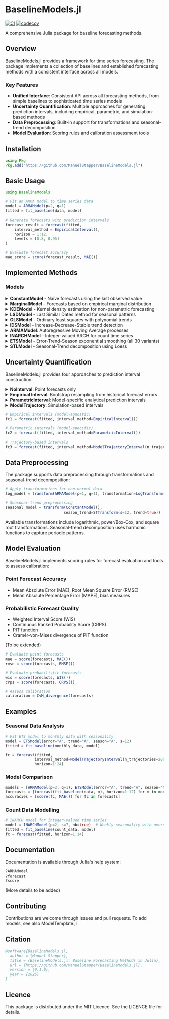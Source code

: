 # BaselineModels.jl

[![CI](https://github.com/ManuelStapper/BaselineModels.jl/actions/workflows/CI.yml/badge.svg)](https://github.com/ManuelStapper/BaselineModels.jl/actions/workflows/CI.yml)
[![codecov](https://codecov.io/gh/ManuelStapper/BaselineModels.jl/branch/main/graph/badge.svg)](https://codecov.io/gh/ManuelStapper/BaselineModels.jl)

A comprehensive Julia package for baseline forecasting methods.

## Overview

BaselineModels.jl provides a framework for time series forecasting. The package implements a collection of baselines and established forecasting methods with a consistent interface across all models.

### Key Features

- **Unified Interface**: Consistent API across all forecasting methods, from simple baselines to sophisticated time series models
- **Uncertainty Quantification**: Multiple approaches for generating prediction intervals, including empirical, parametric, and simulation-based methods
- **Data Preprocessing**: Built-in support for transformations and seasonal-trend decomposition
- **Model Evaluation**: Scoring rules and calibration assessment tools

## Installation

```julia
using Pkg
Pkg.add("https://github.com/ManuelStapper/BaselineModels.jl")
```

## Basic Usage

```julia
using BaselineModels

# Fit an ARMA model to time series data
model = ARMAModel(p=2, q=1)
fitted = fit_baseline(data, model)

# Generate forecasts with prediction intervals
forecast_result = forecast(fitted,
    interval_method = EmpiricalInterval(),
    horizon = 1:12,
    levels = [0.8, 0.95]
)

# Evaluate forecast accuracy
mae_score = score(forecast_result, MAE())
```

## Implemented Methods

### Models

<details>
<summary><b>ConstantModel</b> - Naïve forecasts using the last observed value</summary><br>

><ins>Model Formulation</ins>
>
>The model simply predicts the last observed value into the future.
>
><ins>Architecture</ins>
> 
>No settingsrequired
>
><ins>Parameters</ins>
>
>| Parameter | Description |
>|-----------|-------------|
>| `μ` | Last observation |
>
><ins>Estimation settings</ins>
> 
>No settings required
>
><ins>Supported intervals</ins>
>  
>  ✅ `NoInterval()`<br>
>  ✅ `EmpiricalInterval()`<br>
>  ❌ `ParametricInterval()`<br>
>  ❌ `ModelTrajectoryInterval()`
</details>

<details>
<summary><b>MarginalModel</b> - Forecasts based on empirical marginal distribution</summary><br>

><ins>Model Formulation</ins>
>
>The model takes the most recent p observations to estimate the marginal mean.
>
><ins>Architecture</ins>
> 
>- `p`: Number of observations
>
><ins>Parameters</ins>
>
>| Parameter | Description |
>|-----------|-------------|
>| `μ` | Marginal mean |
>
><ins>Estimation settings</ins>
> 
>- `estimation_function`: Function that estimates the marginal mean from data (default: mean)
>
><ins>Supported intervals</ins>
>  
>  ✅ `NoInterval()`<br>
>  ✅ `EmpiricalInterval()`<br>
>  ✅ `ParametricInterval()`<br>
>  ✅ `ModelTrajectoryInterval()`
</details>

<details>
<summary><b>KDEModel</b> - Kernel density estimation for non-parametric forecasting</summary><br>

><ins>Model Formulation</ins>
>
>The density of the marginal distribution is estimated as
>
> $$\hat{f}(y) = \frac{1}{Th} \sum_{t = 1}^T K\left(\frac{y - y_t}{h}\right)$$
>
>where K is a kernel and h is the bandwidth.
>
><ins>Architecture</ins>
> 
>No settings required
>
><ins>Parameters</ins>
>
>| Parameter | Description |
>|-----------|-------------|
>| `x_seq` | sequence of nodes |
>| `density` | density at nodes |
>
><ins>Estimation settings</ins>
> 
>- `bandwidth_selection`: Bandwidth selection method (function) or fixed value
>- `kernel`: Kernel distribution type (default: Normal()) 
>- `npoints::Int`: Number of grid points for density evaluation (default: 2048)
>- `boundary`: Boundary handling method or fixed boundaries
>- `weights`: Observation weights method or fixed weights
>
>For details, see [KernelDensity.jl](https://github.com/JuliaStats/KernelDensity.jl)
>
><ins>Supported intervals</ins>
>  
>  ✅ `NoInterval()`<br>
>  ✅ `EmpiricalInterval()`<br>
>  ✅ `ParametricInterval()`<br>
>  ✅ `ModelTrajectoryInterval()`
</details>

<details>
<summary><b>LSDModel</b> - Last Similar Dates method for seasonal patterns</summary><br>

><ins>Model Formulation</ins>
>
>The model estimates the means of periods for a seasonal time series. For estimation, the model takes not only observations of corresponding periods but also neighbouring observations ($$\pm w$$).
>
><ins>Architecture</ins>
> 
>- `s`: Periodicity
>- `w`: Window width
>
><ins>Parameters</ins>
>
>| Parameter | Description |
>|-----------|-------------|
>| `μ` | Vector of means |
>
><ins>Estimation settings</ins>
> 
>- `estimation_function`: Function that estimates the marginal mean from data (default: mean)
>
><ins>Supported intervals</ins>
>  
>  ✅ `NoInterval()`<br>
>  ✅ `EmpiricalInterval()`<br>
>  ❌ `ParametricInterval()`<br>
>  ✅ `ModelTrajectoryInterval()`
</details>

<details>
<summary><b>OLSModel</b> - Ordinary least squares with polynomial trends</summary><br>

><ins>Model Formulation</ins>
>
>Linear regression model with polynomial time trend of order d fitted to p most recent obervations
>
> $$y_t = \beta_0 + \beta_1 t + ... + \beta_d t^d + \epsilon_t$$
>
><ins>Architecture</ins>
> 
>- `p`: Number of observations
>- `d`: Order of time trend polynomial
>
><ins>Parameters</ins>
>
>| Parameter | Description |
>|-----------|-------------|
>| `β` | Parameter vector |
>
><ins>Estimation settings</ins>
> 
>No settings required
>
><ins>Supported intervals</ins>
>  
>  ✅ `NoInterval()`<br>
>  ✅ `EmpiricalInterval()`<br>
>  ✅ `ParametricInterval()`<br>
>  ✅ `ModelTrajectoryInterval()`
</details>

<details>
<summary><b>IDSModel</b> - Increase-Decrease-Stable trend detection</summary><br>

><ins>Model Formulation</ins>
>
>Fits an OLS model to the p most recent observations. If all observations go into the same direction (increase/decrease), it contains a linear trend and reduces to an intercept model otherwise (stable).
>
><ins>Architecture</ins>
> 
>- `p`: Number of observations
>
><ins>Parameters</ins>
>
>| Parameter | Description |
>|-----------|-------------|
>| `a` | Intercept |
>| `b` | Slope |
>
><ins>Estimation settings</ins>
> 
>No settings required
>
><ins>Supported intervals</ins>
>  
>  ✅ `NoInterval()`<br>
>  ✅ `EmpiricalInterval()`<br>
>  ✅ `ParametricInterval()`<br>
>  ✅ `ModelTrajectoryInterval()`
</details>

<details>
<summary><b>ARMAModel</b>: Autoregressive Moving Average processes</summary><br>
  
><ins>Model Formulation</ins>
>
>The ARMA(p, q) model follows the specification:
>  
> $$X_t - \mu_t = \epsilon_t + \sum_{i=1}^p \alpha_i (X_{t-i} - \mu_{t-i}) + \sum_{i=1}^q \beta_i \epsilon_{t-i}$$
>
>where $\mu_t = \mu(\theta, t)$ is a deterministic trend/seasonal function.
>
><ins>Architecture</ins>
> 
>- **`p`, `q`**: Model orders (autoregressive and moving average)
>- **`μ`**: Mean function `μ(θ, t)` where `θ` are parameters and `t` is time
>- **`μDim`**: Number of parameters in the mean function
>
>Users can specify `s` (periodicity) and `trend` (Boolean) instead of custom mean functions for convenience.
>
><ins>Parameters</ins>
>
>| Parameter | Description |
>|-----------|-------------|
>| `α` | Autoregressive coefficients [α₁, α₂, ..., αₚ] |
>| `β` | Moving average coefficients [β₁, β₂, ..., βₑ] |
>| `μ` | Mean function parameters |
>| `σ²` | Innovation variance (≥ 0) |
>
><ins>Estimation settings</ins>
> 
>- `ensure_stability` - constrains for stationarity/invertibility
>
><ins>Supported intervals</ins>
>  
>  ✅ `NoInterval()`<br>
>  ✅ `EmpiricalInterval()`<br>
>  ✅ `ParametricInterval()`<br>
>  ✅ `ModelTrajectoryInterval()`
</details>

<details>
<summary><b>INARCHModel</b> - Integer-valued ARCH for count time series</summary><br>

><ins>Model Formulation</ins>
>
>INARCH(p) model with optional seasonality, either Poisson or Negative Bionomial (conditional) distribution with mean
>
> $$\lambda_t = \mu_t(\beta_0 + \sum_{i = 1}^p (y_{t-i}/\mu_{t-i}))$$
>
>where $$\mu_t$$ is the seasonality component, $$\log(\mu_t)$$ is a harmonic wave of order k.
>
><ins>Architecture</ins>
>
>- `p`: Autoregressive order (default: 1)
>- `s`: Periodicity (default: 0, i.e. no seasonality)
>- `k`: Order of harmonic waves (default: 1)
>- `nb`: Negative Binomial distribution? (default: false)
>
><ins>Parameters</ins>
>
>| Parameter | Description |
>|-----------|-------------|
>| `β0` | Intercept |
>| `α` | Autoregressive parameters |
>| `ϕ` | Overdispersion parameter |
>| `γ` | Seasonality parameters |
>
><ins>Estimation settings</ins>
> 
>No settings required
>
><ins>Supported intervals</ins>
>  
>  ✅ `NoInterval()`<br>
>  ✅ `EmpiricalInterval()`<br>
>  ❌ `ParametricInterval()`<br>
>  ✅ `ModelTrajectoryInterval()`
</details>

<details>
<summary><b>ETSModel</b> - Error-Trend-Season exponential smoothing (all 30 variants)</summary><br>

><ins>Model Formulation</ins>
>
>Exponential smoothing, decomposition into error, trend and seasonality. Errors can be additive or multiplicative. Seasonality can additionally be none. Trend component can be damped, if included in the model. All model variants can be summarised in state-space form
> 
> $$x_t = w(z_{t-1}) + r(z_{t-1})\epsilon_t$$
>
> $$z_t = f(z_{t-1}) + g(z_{t-1})\epsilon_t$$
>
>where $$z_t$$ is the state vector.
>
><ins>Architecture</ins>
>
>- `error`: Error type
>- `season`: Seasonality type (including periodicity s)
>- `trend`: Trend type
>
>For convenience, a constructor is implemented that takes
>
>- `error`: `"A"` or `"M"` for additive or multiplicative errors respectively
>- `season`: `"A"`, `"M"` or `"N"` (where `"N"` = no seasonality)
>- `s`: Periodicity
>- `trend`: `"A"`, `"Ad"`, `"M"`, `"Md"` or `"N"` (where `"Ad"` and `"Md"` are damped additive/multiplicative trends)
> 
><ins>Parameters</ins>
>
>| Parameter | Description |
>|-----------|-------------|
>| `θ` | Smoothing coefficients |
>| `z0` | Initial state |
>
><ins>Estimation settings</ins>
> 
>No settings required
>
><ins>Supported intervals</ins>
>  
>  ✅ `NoInterval()`<br>
>  ✅ `EmpiricalInterval()`<br>
>  ❌ `ParametricInterval()`<br>
>  ✅ `ModelTrajectoryInterval()`
</details>

<details>
<summary><b>STLModel</b> - Seasonal-Trend decomposition using Loess</summary><br>

><ins>Model Formulation</ins>
>
>For details, see [Paper](https://www.nniiem.ru/file/news/2016/stl-statistical-model.pdf)
>
><ins>Architecture</ins>
>
>- `s`: Periodicity
>
><ins>Parameters</ins>
>
>| Parameter | Description |
>|-----------|-------------|
>| `S` | Seasonality terms |
>| `T` | Trend terms |
>| `R` | Remainder terms |
>
><ins>Estimation settings</ins>
> 
>- `ni`: Number of inner loops
>- `no`: Number of outer loops
>- `ns`: Smoothing coefficient for seasonality term
>- `nt`: Smoothing coefficient for trend term
>- `nl`: Smoothing coefficient for Loess
>- `s`: Periodicity
>
><ins>Supported intervals</ins>
>  
>  ✅ `NoInterval()`<br>
>  ✅ `EmpiricalInterval()`<br>
>  ❌ `ParametricInterval()`<br>
>  ✅ `ModelTrajectoryInterval()`
</details>

## Uncertainty Quantification

BaselineModels.jl provides four approaches to prediction interval construction:

<details>
<summary><b>NoInterval</b>: Point forecasts only</summary><br>

>No intervals or trajectories are returned
>
>Does not require settings
</details>

<details>
<summary><b>Empirical Interval</b>: Bootstrap resampling from historical forecast errors</summary><br>

>Uses historic forecast errors to sample forecast trajectories.
>
><ins>Settings</ins>
>
>- `n_trajectories`: Number of trajectories to be sampled
>- `min_observation`: Minimum number of observations needed in each historic fit
>- `bootstrap_distribution`: Distribution to fit to historic forecast error (for example `Normal()`), or `nothing` if trajectories are sampled from forecast errors directly
>- `seed`: Random seed for reproducibility or `nothing` if no seed to be set
>- `positivity_correction`: Shall lower bounds be truncated at zero?
>    * `:none`: No correction
>    * `:post_clip`: Set negative values to zero after complete trajectory sampling
>    * `truncate`: Sample from a truncated distribution
>    * `:zero_clip`: Censor negative samples at zero during sampling
>- `symmetry_correction`: Use forecasts of both signs to ensure zero mean/median?
>- `stepwise`: If set to true, one-step-ahead forecast errors are used successively. Otherwise, corresponding h-step-ahead forecast errors are used
>- `return_trajectories`: If set to false (default), trajectories are not returned to save memory
</details>

<details>
<summary><b>ParametricInterval</b>: Model-specific analytical prediction intervals</summary><br>

>Computes intervals analytically, if formulae are available. Trajectories are never computed.
>
><ins>Settings</ins>
>
>- `positivity_correction`: Shall lower bounds be truncated at zero?
>    * `:none`: No correction
>    * `:post_clip`: Set negative values to zero after complete trajectory sampling
</details>

<details>
<summary><b>ModelTrajectory</b>: Simulation-based intervals</summary><br>
    
>Trajectories are computed by running fitted model into the future.
>
><ins>Settings</ins>
>
>- `n_trajectories`: Number of trajectories to be sampled
>- `seed`: Random seed for reproducibility or `nothing` if no seed to be set
>- `positivity_correction`: Shall lower bounds be truncated at zero?
>    * `:none`: No correction
>    * `:post_clip`: Set negative values to zero after complete trajectory sampling
>    * `truncate`: Sample from a truncated distribution
>    * `:zero_clip`: Censor negative samples at zero during sampling
>- `return_trajectories`: If set to false (default), trajectories are not returned to save memory
>Text
>
</details>

```julia
# Empirical intervals (model-agnostic)
fc1 = forecast(fitted, interval_method=EmpiricalInterval())

# Parametric intervals (model-specific)
fc2 = forecast(fitted, interval_method=ParametricInterval())

# Trajectory-based intervals
fc3 = forecast(fitted, interval_method=ModelTrajectoryInterval(n_trajectories=5000))
```

## Data Preprocessing

The package supports data preprocessing through transformations and seasonal-trend decomposition:

```julia
# Apply transformations for non-normal data
log_model = transform(ARMAModel(p=1, q=1), transformation=LogTransform())

# Seasonal-trend preprocessing
seasonal_model = transform(ConstantModel(),
                          season_trend=STTransform(s=12, trend=true))
```

Available transformations include logarithmic, power/Box-Cox, and square root transformations. Seasonal-trend decomposition uses harmonic functions to capture periodic patterns.

## Model Evaluation

BaselineModels.jl implements scoring rules for forecast evaluation and tools to assess calibration:

### Point Forecast Accuracy
- Mean Absolute Error (MAE), Root Mean Square Error (RMSE)
- Mean Absolute Percentage Error (MAPE), bias measures

### Probabilistic Forecast Quality
- Weighted Interval Score (WIS)
- Continuous Ranked Probability Score (CRPS)
- PIT function
- Cramér-von-Mises divergence of PIT function

(To be extended)

```julia
# Evaluate point forecasts
mae = score(forecasts, MAE())
rmse = score(forecasts, RMSE())

# Evaluate probabilistic forecasts
wis = score(forecasts, WIS())
crps = score(forecasts, CRPS())

# Assess calibration
calibration = CvM_divergence(forecasts)
```

## Examples

### Seasonal Data Analysis
```julia
# Fit ETS model to monthly data with seasonality
model = ETSModel(error="A", trend="A", season="A", s=12)
fitted = fit_baseline(monthly_data, model)

fc = forecast(fitted,
             interval_method=ModelTrajectoryInterval(n_trajectories=2000),
             horizon=1:24)
```

### Model Comparison
```julia
models = [ARMAModel(p=2, q=1), ETSModel(error="A", trend="A", season="N")]
forecasts = [forecast(fit_baseline(data, m), horizon=1:12) for m in models]
accuracies = [score(fc, MAE()) for fc in forecasts]
```

### Count Data Modelling
```julia
# INARCH model for integer-valued time series
model = INARCHModel(p=2, s=7, nb=true)  # Weekly seasonality with overdispersion
fitted = fit_baseline(count_data, model)
fc = forecast(fitted, horizon=1:14)
```

## Documentation

Documentation is available through Julia's help system:

```julia
?ARMAModel
?forecast
?score
```

(More details to be added)

## Contributing

Contributions are welcome through issues and pull requests.
To add models, see also ModelTemplate.jl

## Citation

```bibtex
@software{BaselineModels.jl,
  author = {Manuel Stapper},
  title = {BaselineModels.jl: Baseline Forecasting Methods in Julia},
  url = {https://github.com/ManuelStapper/BaselineModels.jl},
  version = {0.1.0},
  year = {2025}
}
```

## Licence

This package is distributed under the MIT Licence. See the LICENCE file for details.
